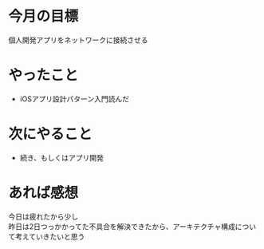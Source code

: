 # 今月の目標
個人開発アプリをネットワークに接続させる
# やったこと
* iOSアプリ設計パターン入門読んだ
# 次にやること
* 続き、もしくはアプリ開発
# あれば感想
今日は疲れたから少し  
昨日は2日つっかかってた不具合を解決できたから、アーキテクチャ構成について考えていきたいと思う

